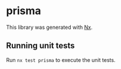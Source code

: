 # prisma

This library was generated with [Nx](https://nx.dev).

## Running unit tests

Run `nx test prisma` to execute the unit tests.

